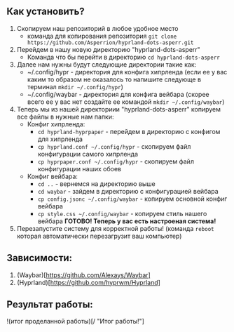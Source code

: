 ## Как установить?

1. Скопируем наш репозиторий в любое удобное место
   * команда для копирования репозитория ```git clone https://github.com/Asperrion/hyprland-dots-asperr.git```
2. Перейдем в нашу новую директорию "hyprland-dots-asperr"
   * Команда что бы перейти в директорию ```cd hyprland-dots-asperr```
3. Далее нам нужны будут следующие директории такие как:
   * ~/.config/hypr - директория для конфига хипрленда (если ее у вас каким то образом не оказалось то напишите следующе в терминал ```mkdir ~/.config/hypr```)
   * ~/.config/waybar - директория для конфига вейбара (скорее всего ее у вас нет создайте ее командой ```mkdir ~/.config/waybar```)
4. Теперь мы из нашей директориии "hyprland-dots-asperr" копируем все файлы в нужные нам папки:
   * Конфиг хипрленда:
      * ```cd hyprland-hyprpaper``` - перейдем в директорию с конфигом для хипрленда
      * ```cp hyprland.conf ~/.config/hypr``` - скопируем файл конфигурации самого хипрленда
      * ```cp hyprpaper.conf ~/.config/hypr``` - скопируем файл конфигурации наших обоев
   * Конфиг вейбара:
      * ```cd ..``` - вернемся на директорию выше
      * ```cd waybar``` - зайдем в директорию с конфигурацией вейбара
      * ```cp config.jsonc ~/.config/waybar``` - копируем основной конфиг вейбара
      * ```cp style.css ~/.config/waybar``` - копируем стиль нашего вейбара
  **ГОТОВО! Теперь у вас есть настроеная система!**
5. Перезапустите систему для корректной работы! (команда ```reboot``` которая автоматически перезагрузит ваш компьютер)


## Зависимости:

1. (Waybar)[https://github.com/Alexays/Waybar]
2. (Hyprland)[https://github.com/hyprwm/Hyprland]

## Результат работы:
!(итог проделанной работы)[/ "Итог работы!"]
